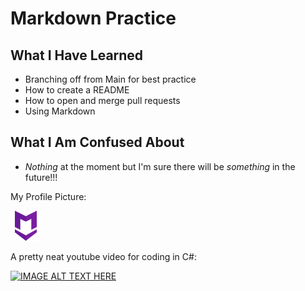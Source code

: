 # **Markdown Practice**

## **What I Have Learned**

* Branching off from Main for best practice
* How to create a README
* How to open and merge pull requests
* Using Markdown

## **What I Am Confused About**


* *Nothing* at the moment but I'm sure there will be *something* in the future!!!

My Profile Picture:

![alt text](https://github.com/adam-p/markdown-here/raw/master/src/common/images/icon48.png "Logo Title Text 1")

A pretty neat youtube video for coding in C#:

[![IMAGE ALT TEXT HERE](http://img.youtube.com/vi/N775KsWQVkw/0.jpg)](http://www.youtube.com/watch?v=dQw4w9WgXcQ)

